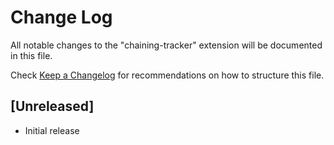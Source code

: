 # Change Log

All notable changes to the "chaining-tracker" extension will be documented in this file.

Check [Keep a Changelog](http://keepachangelog.com/) for recommendations on how to structure this file.

## [Unreleased]

- Initial release